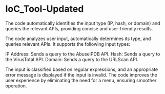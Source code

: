 # IoC_Tool-Updated
  The code automatically identifies the input type (IP, hash, or domain) and queries the relevant APIs, providing concise and user-friendly results.


  The code analyzes user input, automatically determines its type, and queries relevant APIs. It supports the following input types:

IP Address: Sends a query to the AbuseIPDB API.
Hash: Sends a query to the VirusTotal API.
Domain: Sends a query to the URLScan API.

The input is classified based on regular expressions, and an appropriate error message is displayed if the input is invalid. The code improves the user experience by eliminating the need for a menu, ensuring smoother operation.
